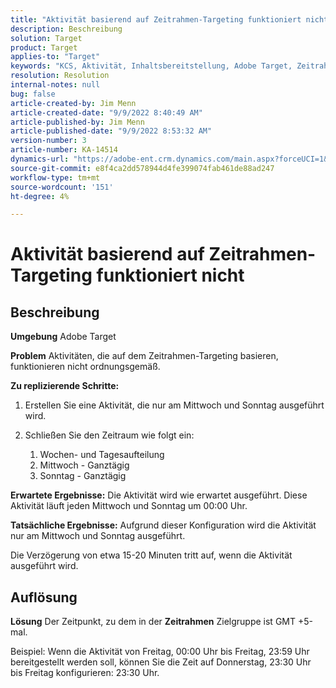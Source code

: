 ```yaml
---
title: "Aktivität basierend auf Zeitrahmen-Targeting funktioniert nicht"
description: Beschreibung
solution: Target
product: Target
applies-to: "Target"
keywords: "KCS, Aktivität, Inhaltsbereitstellung, Adobe Target, Zeitrahmen, Verzögerung, Targeting"
resolution: Resolution
internal-notes: null
bug: false
article-created-by: Jim Menn
article-created-date: "9/9/2022 8:40:49 AM"
article-published-by: Jim Menn
article-published-date: "9/9/2022 8:53:32 AM"
version-number: 3
article-number: KA-14514
dynamics-url: "https://adobe-ent.crm.dynamics.com/main.aspx?forceUCI=1&pagetype=entityrecord&etn=knowledgearticle&id=18e1a81a-1b30-ed11-9db1-0022480866ad"
source-git-commit: e8f4ca2dd578944d4fe399074fab461de88ad247
workflow-type: tm+mt
source-wordcount: '151'
ht-degree: 4%

---
```


# Aktivität basierend auf Zeitrahmen-Targeting funktioniert nicht

## Beschreibung


<b>Umgebung</b>
Adobe Target

<b>Problem</b>
Aktivitäten, die auf dem Zeitrahmen-Targeting basieren, funktionieren nicht ordnungsgemäß.

<b>Zu replizierende Schritte:</b>

1. Erstellen Sie eine Aktivität, die nur am Mittwoch und Sonntag ausgeführt wird.
2. Schließen Sie den Zeitraum wie folgt ein:

   1. Wochen- und Tagesaufteilung
   2. Mittwoch - Ganztägig
   3. Sonntag - Ganztägig




<b>Erwartete Ergebnisse:</b>
Die Aktivität wird wie erwartet ausgeführt. Diese Aktivität läuft jeden Mittwoch und Sonntag um 00:00 Uhr.

<b>Tatsächliche Ergebnisse:</b>
Aufgrund dieser Konfiguration wird die Aktivität nur am Mittwoch und Sonntag ausgeführt.

Die Verzögerung von etwa 15-20 Minuten tritt auf, wenn die Aktivität ausgeführt wird.


## Auflösung


<b>Lösung</b>
Der Zeitpunkt, zu dem in der <b>Zeitrahmen</b> Zielgruppe ist GMT +5-mal.

Beispiel: Wenn die Aktivität von Freitag, 00:00 Uhr bis Freitag, 23:59 Uhr bereitgestellt werden soll, können Sie die Zeit auf Donnerstag, 23:30 Uhr bis Freitag konfigurieren: 23:30 Uhr.


